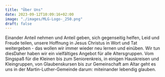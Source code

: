 ```yaml
---
title: "Über Uns"
date: 2023-09-12T10:09:16+02:00
image: "./images/MLG-Logo-_250.png"
draft: false
---
```


Einander Anteil nehmen und Anteil geben, sich gegenseitig helfen, Leid und Freude teilen, unsere Hoffnung in Jesus Christus in Wort und Tat weitergeben - das wollen wir immer wieder neu lernen und einüben. Wir tun diesDaher haben wir ein vielfältiges Angebot für alle Altersgruppen. Vom Singspaß für die Kleinen bis zum Seniorenkreis, in einigen Hauskreisen und Kleingruppen, von Glaubenskursen bis zur Gemeinschaft am Altar geht es uns in der Martin-Luther-Gemeinde darum: miteinander lebendig glauben.


